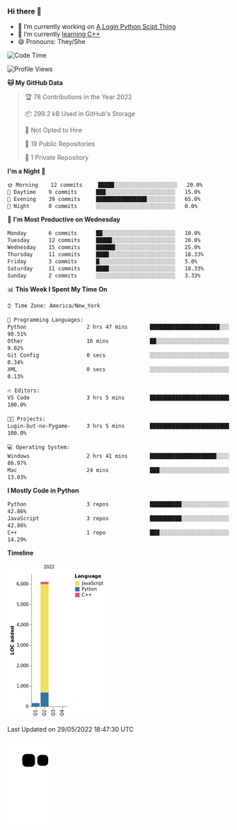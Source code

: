 ### Hi there 👋

<!--
**Iplay6432/Iplay6432** is a ✨ _special_ ✨ repository because its `README.md` (this file) appears on your GitHub profile.

Here are some ideas to get you started:

- 🔭 I’m currently working on ...
- 🌱 I’m currently learning ...
- 👯 I’m looking to collaborate on ...
- 🤔 I’m looking for help with ...
- 💬 Ask me about ...
- 📫 How to reach me: ...
- 😄 Pronouns: ...
- ⚡ Fun fact: ...
-->
- 🔭 I’m currently working on [A Login Python Scipt Thing](https://github.com/Iplay6432/Lugin-but-no-Pygame-)
- 🌱 I’m currently [learning C++](https://github.com/Iplay6432/LearningCpp)
- 😄 Pronouns: They/She

<!--START_SECTION:waka-->
![Code Time](http://img.shields.io/badge/Code%20Time-0%20secs-blue)

![Profile Views](http://img.shields.io/badge/Profile%20Views-53-blue)

**🐱 My GitHub Data** 

> 🏆 78 Contributions in the Year 2022
 > 
> 📦 299.2 kB Used in GitHub's Storage 
 > 
> 🚫 Not Opted to Hire
 > 
> 📜 19 Public Repositories 
 > 
> 🔑 1 Private Repository 
 > 
**I'm a Night 🦉** 

```text
🌞 Morning    12 commits     █████░░░░░░░░░░░░░░░░░░░░   20.0% 
🌆 Daytime    9 commits      ███░░░░░░░░░░░░░░░░░░░░░░   15.0% 
🌃 Evening    39 commits     ████████████████░░░░░░░░░   65.0% 
🌙 Night      0 commits      ░░░░░░░░░░░░░░░░░░░░░░░░░   0.0%

```
📅 **I'm Most Productive on Wednesday** 

```text
Monday       6 commits      ██░░░░░░░░░░░░░░░░░░░░░░░   10.0% 
Tuesday      12 commits     █████░░░░░░░░░░░░░░░░░░░░   20.0% 
Wednesday    15 commits     ██████░░░░░░░░░░░░░░░░░░░   25.0% 
Thursday     11 commits     ████░░░░░░░░░░░░░░░░░░░░░   18.33% 
Friday       3 commits      █░░░░░░░░░░░░░░░░░░░░░░░░   5.0% 
Saturday     11 commits     ████░░░░░░░░░░░░░░░░░░░░░   18.33% 
Sunday       2 commits      ░░░░░░░░░░░░░░░░░░░░░░░░░   3.33%

```


📊 **This Week I Spent My Time On** 

```text
⌚︎ Time Zone: America/New_York

💬 Programming Languages: 
Python                   2 hrs 47 mins       ██████████████████████░░░   90.51% 
Other                    16 mins             ██░░░░░░░░░░░░░░░░░░░░░░░   9.02% 
Git Config               0 secs              ░░░░░░░░░░░░░░░░░░░░░░░░░   0.34% 
XML                      0 secs              ░░░░░░░░░░░░░░░░░░░░░░░░░   0.13%

🔥 Editors: 
VS Code                  3 hrs 5 mins        █████████████████████████   100.0%

🐱‍💻 Projects: 
Lugin-but-no-Pygame-     3 hrs 5 mins        █████████████████████████   100.0%

💻 Operating System: 
Windows                  2 hrs 41 mins       █████████████████████░░░░   86.97% 
Mac                      24 mins             ███░░░░░░░░░░░░░░░░░░░░░░   13.03%

```

**I Mostly Code in Python** 

```text
Python                   3 repos             ██████████░░░░░░░░░░░░░░░   42.86% 
JavaScript               3 repos             ██████████░░░░░░░░░░░░░░░   42.86% 
C++                      1 repo              ███░░░░░░░░░░░░░░░░░░░░░░   14.29%

```


**Timeline**

![Chart not found](https://raw.githubusercontent.com/Iplay6432/Iplay6432/main/charts/bar_graph.png) 


 Last Updated on 29/05/2022 18:47:30 UTC
<!--END_SECTION:waka-->

![snake](https://raw.githubusercontent.com/Iplay6432/Iplay6432/output/github-contribution-grid-snake.svg)
